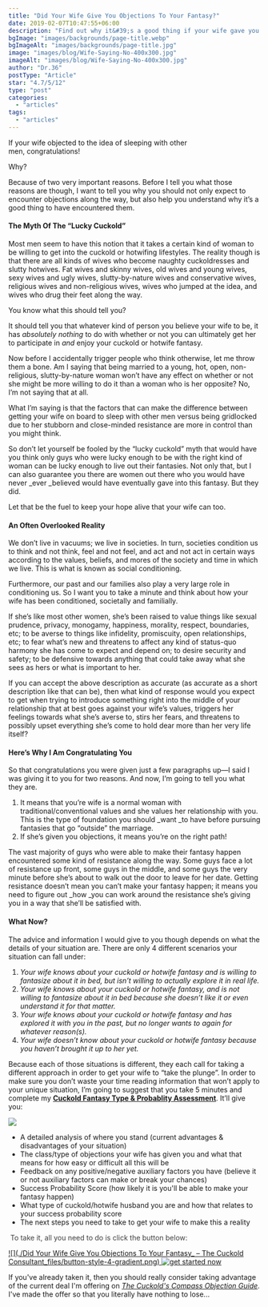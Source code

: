 ```yaml
---
title: "Did Your Wife Give You Objections To Your Fantasy?"
date: 2019-02-07T10:47:55+06:00
description: "Find out why it&#39;s a good thing if your wife gave you objections to sleeping with other men, and how it means you&#39;re on the right path to making it happen."
bgImage: "images/backgrounds/page-title.webp"
bgImageAlt: "images/backgrounds/page-title.jpg"
image: "images/blog/Wife-Saying-No-400x300.jpg"
imageAlt: "images/blog/Wife-Saying-No-400x300.jpg"
author: "Dr.36"
postType: "Article"
star: "4.7/5/12"
type: "post"
categories: 
  - "articles"
tags:
  - "articles"
---
```


If your wife objected to the idea of sleeping with other men, congratulations!

Why?

Because of two very important reasons. Before I tell you what those reasons are though, I want to tell you why you should not only expect to encounter objections along the way, but also help you understand why it’s a good thing to have encountered them.

#### The Myth Of The “Lucky Cuckold”

Most men seem to have this notion that it takes a certain kind of woman to be willing to get into the cuckold or hotwifing lifestyles. The reality though is that there are all kinds of wives who become naughty cuckoldresses and slutty hotwives. Fat wives and skinny wives, old wives and young wives, sexy wives and ugly wives, slutty-by-nature wives and conservative wives, religious wives and non-religious wives, wives who jumped at the idea, and wives who drug their feet along the way.

You know what this should tell you?

It should tell you that whatever kind of person you believe your wife to be, it has _absolutely nothing_ to do with whether or not you can ultimately get her to participate in _and_ enjoy your cuckold or hotwife fantasy.

Now before I accidentally trigger people who think otherwise, let me throw them a bone. Am I saying that being married to a young, hot, open, non-religious, slutty-by-nature woman won’t have any effect on whether or not she might be more willing to do it than a woman who is her opposite? No, I’m not saying that at all.

What I’m saying is that the factors that can make the difference between getting your wife on board to sleep with other men versus being gridlocked due to her stubborn and close-minded resistance are more in control than you might think.

So don’t let yourself be fooled by the “lucky cuckold” myth that would have you think only guys who were lucky enough to be with the right kind of woman can be lucky enough to live out their fantasies. Not only that, but I can also guarantee you there are women out there who you would have never _ever _believed would have eventually gave into this fantasy. But they did.

Let that be the fuel to keep your hope alive that your wife can too.

#### An Often Overlooked Reality

We don’t live in vacuums; we live in societies. In turn, societies condition us to think and not think, feel and not feel, and act and not act in certain ways according to the values, beliefs, and mores of the society and time in which we live. This is what is known as social conditioning.

Furthermore, our past and our families also play a very large role in conditioning us. So I want you to take a minute and think about how your wife has been conditioned, societally and familially.

If she’s like most other women, she’s been raised to value things like sexual prudence, privacy, monogamy, happiness, morality, respect, boundaries, etc; to be averse to things like infidelity, promiscuity, open relationships, etc; to fear what’s new and threatens to affect any kind of status-quo harmony she has come to expect and depend on; to desire security and safety; to be defensive towards anything that could take away what she sees as hers or what is important to her.

If you can accept the above description as accurate (as accurate as a short description like that can be), then what kind of response would you expect to get when trying to introduce something right into the middle of your relationship that at best goes against your wife’s values, triggers her feelings towards what she’s averse to, stirs her fears, and threatens to possibly upset everything she’s come to hold dear more than her very life itself?

#### Here’s Why I Am Congratulating You

So that congratulations you were given just a few paragraphs up—I said I was giving it to you for two reasons. And now, I’m going to tell you what they are.

1.  It means that you’re wife is a normal woman with traditional/conventional values and she values her relationship with you. This is the type of foundation you should _want _to have before pursuing fantasies that go “outside” the marriage.
2.  If she’s given you objections, it means you’re on the right path!

The vast majority of guys who were able to make their fantasy happen encountered some kind of resistance along the way. Some guys face a lot of resistance up front, some guys in the middle, and some guys the very minute before she’s about to walk out the door to leave for her date. Getting resistance doesn’t mean you can’t make your fantasy happen; it means you need to figure out _how _you can work around the resistance she’s giving you in a way that she’ll be satisfied with.

#### What Now?

The advice and information I would give to you though depends on what the details of your situation are. There are only 4 different scenarios your situation can fall under:

1.  _Your wife knows about your cuckold or hotwife fantasy and is willing to fantasize about it in bed, but isn’t willing to actually explore it in real life._
2.  _Your wife knows about your cuckold or hotwife fantasy, and is not willing to fantasize about it in bed because she doesn’t like it or even understand it for that matter._
3.  _Your wife knows about your cuckold or hotwife fantasy and has explored it with you in the past, but no longer wants to again for whatever reason(s)._
4.  _Your wife doesn’t know about your cuckold or hotwife fantasy because you haven’t brought it up to her yet._

Because each of those situations is different, they each call for taking a different approach in order to get your wife to “take the plunge”. In order to make sure you don’t waste your time reading information that won’t apply to your unique situation, I’m going to suggest that you take 5 minutes and complete my [**Cuckold Fantasy Type & Probablity Assessment**](https://www.thecuckoldconsultant.com/cuckold-hotwife-fantasy-type-probability-assessment/). It’ll give you:

![](/images/blog/ClipboardChecklist.png) 





*   A detailed analysis of where you stand (current advantages & disadvantages of your situation)
*   The class/type of objections your wife has given you and what that means for how easy or difficult all this will be
*   Feedback on any positive/negative auxiliary factors you have (believe it or not auxiliary factors can make or break your chances)
*   Success Probability Score (how likely it is you'll be able to make your fantasy happen)
*   What type of cuckold/hotwife husband you are and how that relates to your success probability score
*   The next steps you need to take to get your wife to make this a reality


<span style="color: #404040; letter-spacing: 0px; display: inline !important;"> To take it, all you need to do is click the button below:</span>


[![](./Did Your Wife Give You Objections To Your Fantasy_ – The Cuckold Consultant_files/button-style-4-gradient.png) ![get started now](/images/blog/get-started.jpg)](https://www.thecuckoldconsultant.com/cuckold-hotwife-fantasy-type-probability-assessment/)


If you've already taken it, then you should really consider taking advantage of the current deal I'm offering on [_The Cuckold's Compass Objection Guide_](https://www.thecuckoldconsultant.com/diy-special-offer-2/). I've made the offer so that you literally have nothing to lose...







